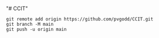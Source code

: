 "# CCIT" 

```
git remote add origin https://github.com/pvgodd/CCIT.git
git branch -M main
git push -u origin main
```
